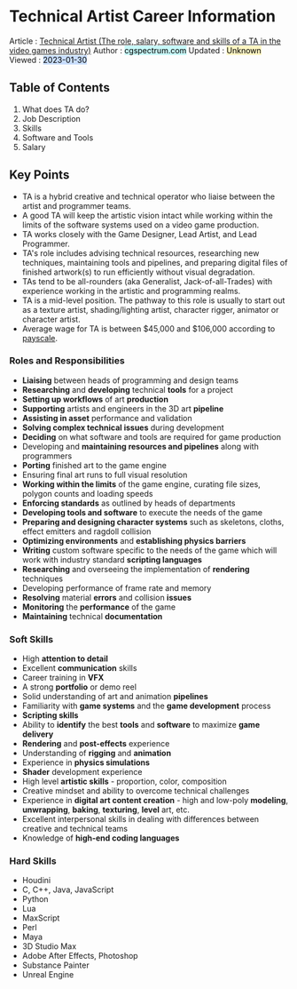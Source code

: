 # Technical Artist Career Information
Article : [Technical Artist (The role, salary, software and skills of a TA in the video games industry)](https://www.cgspectrum.com/career-pathways/technical-artist)
Author : <mark style="background: #ABF7F7A6;">cgspectrum.com</mark>
Updated : <mark style="background: #FFF3A3A6;">Unknown</mark>
Viewed : <mark style="background: #ADCCFFA6;">2023-01-30</mark>

## Table of Contents
1. What does TA do?
2. Job Description
3. Skills
4. Software and Tools
5. Salary

## Key Points
- TA is a hybrid creative and technical operator who liaise between the artist and programmer teams.
- A good TA will keep the artistic vision intact while working within the limits of the software systems used on a video game production.
- TA works closely with the Game Designer, Lead Artist, and Lead Programmer.
- TA's role includes advising technical resources, researching new techniques, maintaining tools and pipelines, and preparing digital files of finished artwork(s) to run efficiently without visual degradation.
- TAs tend to be all-rounders (aka Generalist, Jack-of-all-Trades) with experience working in the artistic and programming realms.
- TA is a mid-level position. The pathway to this role is usually to start out as a texture artist, shading/lighting artist, character rigger, animator or character artist.
- Average wage for TA is between $45,000 and $106,000 according to [payscale](https://www.payscale.com/research/US/Job=Technical_Artist/Salary).

### Roles and Responsibilities
- **Liaising** between heads of programming and design teams
- **Researching** and **developing** technical **tools** for a project
- **Setting up workflows** of art **production**
- **Supporting** artists and engineers in the 3D art **pipeline**
- **Assisting in asset** performance and validation
- **Solving complex technical issues** during development
- **Deciding** on what software and tools are required for game production
- Developing and **maintaining resources and pipelines** along with programmers
- **Porting** finished art to the game engine
- Ensuring final art runs to full visual resolution
- **Working within the limits** of the game engine, curating file sizes, polygon counts and loading speeds
- **Enforcing standards** as outlined by heads of departments
- **Developing tools and software** to execute the needs of the game
- **Preparing and designing character systems** such as skeletons, cloths, effect emitters and ragdoll collision
- **Optimizing environments** and **establishing physics barriers**
- **Writing** custom software specific to the needs of the game which will work with industry standard **scripting languages**
- **Researching** and overseeing the implementation of **rendering** techniques
- Developing performance of frame rate and memory
- **Resolving** material **errors** and collision **issues**
- **Monitoring** the **performance** of the game
- **Maintaining** technical **documentation**

### Soft Skills
- High **attention to detail**
- Excellent **communication** skills
- Career training in **VFX**
- A strong **portfolio** or demo reel
- Solid understanding of art and animation **pipelines**
- Familiarity with **game systems** and the **game development** process 
- **Scripting skills**
- Ability to **identify** the best **tools** and **software** to maximize **game delivery**
- **Rendering** and **post-effects** experience
- Understanding of **rigging** and **animation**
- Experience in **physics simulations**
- **Shader** development experience
- High level **artistic skills** - proportion, color, composition
- Creative mindset and ability to overcome technical challenges
- Experience in **digital art content creation** - high and low-poly **modeling**, **unwrapping**, **baking**, **texturing**, **level** art, etc.
- Excellent interpersonal skills in dealing with differences between creative and technical teams
- Knowledge of **high-end coding languages**

### Hard Skills
- Houdini
- C, C++, Java, JavaScript
- Python 
- Lua
- MaxScript
- Perl
- Maya
- 3D Studio Max
- Adobe After Effects, Photoshop
- Substance Painter
- Unreal Engine